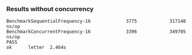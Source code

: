 ### Results without concurrency

```
BenchmarkSequentialFrequency-16             3775            317140 ns/op
BenchmarkConcurrentFrequency-16             3396            349705 ns/op
PASS
ok      letter  2.464s
```
